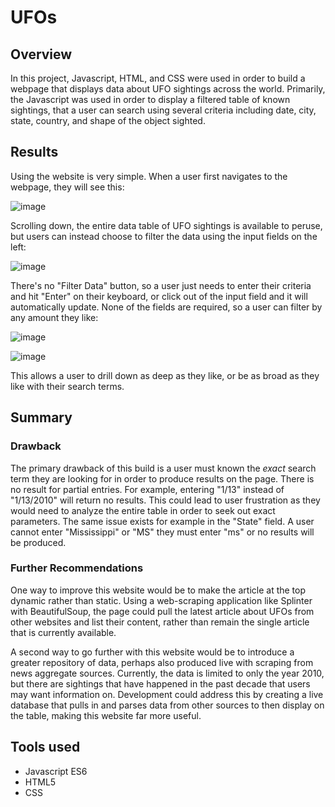# UFOs

## Overview

In this project, Javascript, HTML, and CSS were used in order to build a webpage that displays data about UFO sightings across the world. Primarily, the Javascript was used in order to display a filtered table of known sightings, that a user can search using several criteria including date, city, state, country, and shape of the object sighted.

## Results

Using the website is very simple. When a user first navigates to the webpage, they will see this:

![image](https://user-images.githubusercontent.com/100869713/173247927-078c2eff-36dd-4863-b239-b9b7c42c16f0.png)

Scrolling down, the entire data table of UFO sightings is available to peruse, but users can instead choose to filter the data using the input fields on the left:

![image](https://user-images.githubusercontent.com/100869713/173247948-b6b84029-cbee-4852-a834-6764d2d4c4e5.png)

There's no "Filter Data" button, so a user just needs to enter their criteria and hit "Enter" on their keyboard, or click out of the input field and it will automatically update. None of the fields are required, so a user can filter by any amount they like:

![image](https://user-images.githubusercontent.com/100869713/173248014-8e67d3ca-0f0e-460e-8176-f19a8adf1aa3.png)


![image](https://user-images.githubusercontent.com/100869713/173247994-90d90c0f-4477-4f26-92c4-50f0c768c24b.png)


This allows a user to drill down as deep as they like, or be as broad as they like with their search terms.

## Summary

### Drawback

The primary drawback of this build is a user must known the *exact* search term they are looking for in order to produce results on the page. There is no result for partial entries. For example, entering "1/13" instead of "1/13/2010" will return no results. This could lead to user frustration as they would need to analyze the entire table in order to seek out exact parameters. The same issue exists for example in the "State" field. A user cannot enter "Mississippi" or "MS" they must enter "ms" or no results will be produced.

### Further Recommendations

One way to improve this website would be to make the article at the top dynamic rather than static. Using a web-scraping application like Splinter with BeautifulSoup, the page could pull the latest article about UFOs from other websites and list their content, rather than remain the single article that is currently available. 

A second way to go further with this website would be to introduce a greater repository of data, perhaps also produced live with scraping from news aggregate sources. Currently, the data is limited to only the year 2010, but there are sightings that have happened in the past decade that users may want information on. Development could address this by creating a live database that pulls in and parses data from other sources to then display on the table, making this website far more useful.

## Tools used

 - Javascript ES6
 - HTML5
 - CSS
